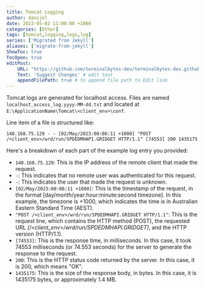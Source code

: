 ```yaml
---
title: Tomcat Logging
author: danijel
date: 2023-05-02 11:00:00 +1000
categories: [Other]
tags: [tomcat,logging,logs,log]
series: ['Migrated from Jekyll']
aliases: ['migrate-from-jekyll']
ShowToc: true
TocOpen: true
editPost:
    URL: "https://github.com/terminalbytes-dev/terminalbytes-dev.github.io/tree/main/content"
    Text: 'Suggest Changes' # edit text
    appendFilePath: true # to append file path to Edit link
---
```


Tomcat logs are generated for localhost access. Files are named `localhost_access_log.yyyy-MM-dd.txt` and located at `E:\ApplicationName\Tomcat\<client_env>\conf`.

Line item of a file is structured like:

```
140.168.75.129 - - [02/May/2023:00:06:11 +1000] "POST /<client_env>/wrd/run/SPDEDMHAPI.GRIDGET HTTP/1.1" [74553] 200 1435175
```

Here's a breakdown of each part of the example log entry you provided:

- `140.168.75.129`: This is the IP address of the remote client that made the request.
- `-`: This indicates that no remote user was authenticated for this request.
- `-`: This indicates the user that made the request is unknown.
- `[02/May/2023:00:06:11 +1000]`: This is the timestamp of the request, in the format [day/month/year:hour:minute:second timezone]. In this example, the timezone is +1000, which indicates the time is in Australian Eastern Standard Time (AEST).
- `"POST /<client_env>/wrd/run/SPDEDMHAPI.GRIDGET HTTP/1.1"`: This is the request line, which contains the HTTP method (POST), the requested URL _(/<client_env>/wrd/run/SPDEDMHAPI.GRIDGET)_, and the HTTP version (HTTP/1.1).
- `[74553]`: This is the response time, in milliseconds. In this case, it took 74553 milliseconds (or 74.553 seconds) for the server to generate the response to the request.
- `200`: This is the HTTP status code returned by the server. In this case, it is 200, which means "OK".
- `1435175`: This is the size of the response body, in bytes. In this case, it is 1435175 bytes, or approximately 1.4 MB.